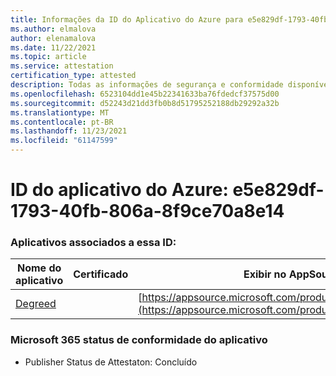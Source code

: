 ```yaml
---
title: Informações da ID do Aplicativo do Azure para e5e829df-1793-40fb-806a-8f9ce70a8e14
ms.author: elmalova
author: elenamalova
ms.date: 11/22/2021
ms.topic: article
ms.service: attestation
certification_type: attested
description: Todas as informações de segurança e conformidade disponíveis para e5e829df-1793-40fb-806a-8f9ce70a8e14.
ms.openlocfilehash: 6523104dd1e45b22341633ba76fdedcf37575d00
ms.sourcegitcommit: d52243d21dd3fb0b8d51795252188db29292a32b
ms.translationtype: MT
ms.contentlocale: pt-BR
ms.lasthandoff: 11/23/2021
ms.locfileid: "61147599"
---
```

# <a name="azure-app-id-e5e829df-1793-40fb-806a-8f9ce70a8e14"></a>ID do aplicativo do Azure: e5e829df-1793-40fb-806a-8f9ce70a8e14


### <a name="apps-associated-with-this-id"></a>Aplicativos associados a essa ID:
| **Nome do aplicativo** | **Certificado** | **Exibir no AppSource** |
|--------------|---------------|-----------------------|
| [Degreed](https://docs.microsoft.com/microsoft-365-app-certification/forward/WA200003252) |  | [https://appsource.microsoft.com/product/office/WA200003252](https://appsource.microsoft.com/product/office/WA200003252) |

### <a name="microsoft-365-app-compliance-status"></a>Microsoft 365 status de conformidade do aplicativo
- Publisher Status de Attestaton: Concluído
